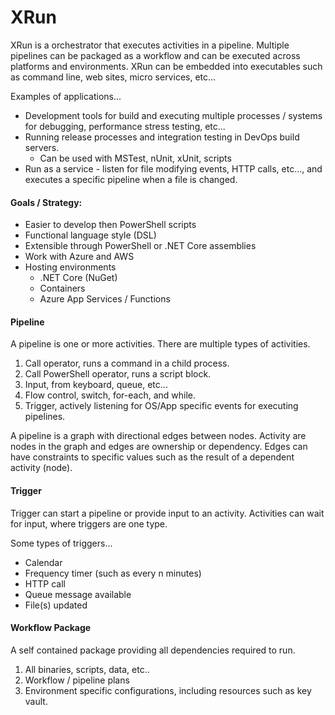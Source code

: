 # XRun

XRun is a orchestrator that executes activities in a pipeline.  Multiple pipelines can be packaged as a
workflow and can be executed across platforms and environments.  XRun can be embedded into executables
such as command line, web sites, micro services, etc...

Examples of applications...

- Development tools for build and executing multiple processes / systems for debugging, performance stress testing, etc...
- Running release processes and integration testing in DevOps build servers.
  - Can be used with MSTest, nUnit, xUnit, scripts
- Run as a service - listen for file modifying events, HTTP calls, etc..., and executes a specific pipeline when a file is changed.


#### Goals / Strategy:
- Easier to develop then PowerShell scripts
- Functional language style (DSL)
- Extensible through PowerShell or .NET Core assemblies
- Work with Azure and AWS
- Hosting environments
  - .NET Core (NuGet)
  - Containers
  - Azure App Services / Functions    


#### Pipeline
A pipeline is one or more activities.  There are multiple types of activities.

1) Call operator, runs a command in a child process.
2) Call PowerShell operator, runs a script block.
3) Input, from keyboard, queue, etc...
4) Flow control, switch, for-each, and while.
5) Trigger, actively listening for OS/App specific events for executing pipelines.

A pipeline is a graph with directional edges between nodes.  Activity are nodes in the graph
and edges are ownership or dependency. Edges can have constraints to specific values such
as the result of a dependent activity (node).


#### Trigger
Trigger can start a pipeline or provide input to an activity.  Activities can wait for input, where triggers are one type.

Some types of triggers...
 - Calendar
 - Frequency timer (such as every n minutes)
 - HTTP call
 - Queue message available
 - File(s) updated


#### Workflow Package
A self contained package providing all dependencies required to run.

1) All binaries, scripts, data, etc..
2) Workflow / pipeline plans
3) Environment specific configurations, including resources such as key vault.